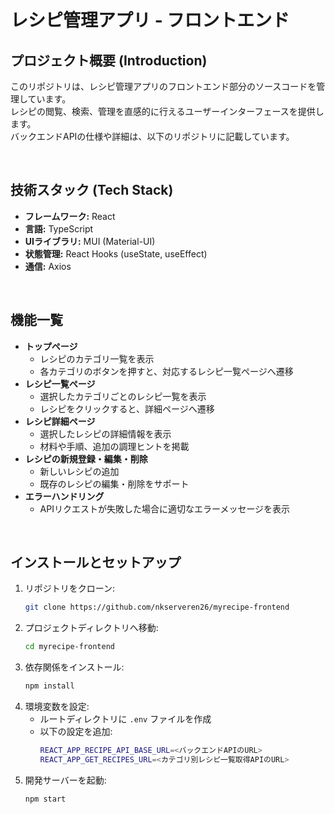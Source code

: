 # レシピ管理アプリ - フロントエンド

## プロジェクト概要 (Introduction)
このリポジトリは、レシピ管理アプリのフロントエンド部分のソースコードを管理しています。  
レシピの閲覧、検索、管理を直感的に行えるユーザーインターフェースを提供します。  
バックエンドAPIの仕様や詳細は、以下のリポジトリに記載しています。  

<br>

## 技術スタック (Tech Stack)
- **フレームワーク:** React
- **言語:** TypeScript
- **UIライブラリ:** MUI (Material-UI)
- **状態管理:** React Hooks (useState, useEffect)
- **通信:** Axios

<br>


## 機能一覧

- **トップページ**
  - レシピのカテゴリ一覧を表示
  - 各カテゴリのボタンを押すと、対応するレシピ一覧ページへ遷移
- **レシピ一覧ページ**
  - 選択したカテゴリごとのレシピ一覧を表示
  - レシピをクリックすると、詳細ページへ遷移
- **レシピ詳細ページ**
  - 選択したレシピの詳細情報を表示
  - 材料や手順、追加の調理ヒントを掲載
- **レシピの新規登録・編集・削除**
  - 新しいレシピの追加
  - 既存のレシピの編集・削除をサポート
- **エラーハンドリング**
  - APIリクエストが失敗した場合に適切なエラーメッセージを表示

<br>


## インストールとセットアップ

1. リポジトリをクローン:
   ```sh
   git clone https://github.com/nkserveren26/myrecipe-frontend
   ```
2. プロジェクトディレクトリへ移動:
   ```sh
   cd myrecipe-frontend
   ```
3. 依存関係をインストール:
   ```sh
   npm install
   ```
4. 環境変数を設定:
   - ルートディレクトリに `.env` ファイルを作成
   - 以下の設定を追加:
     ```sh
     REACT_APP_RECIPE_API_BASE_URL=<バックエンドAPIのURL>
     REACT_APP_GET_RECIPES_URL=<カテゴリ別レシピ一覧取得APIのURL>
     ```
5. 開発サーバーを起動:
   ```sh
   npm start
   ```